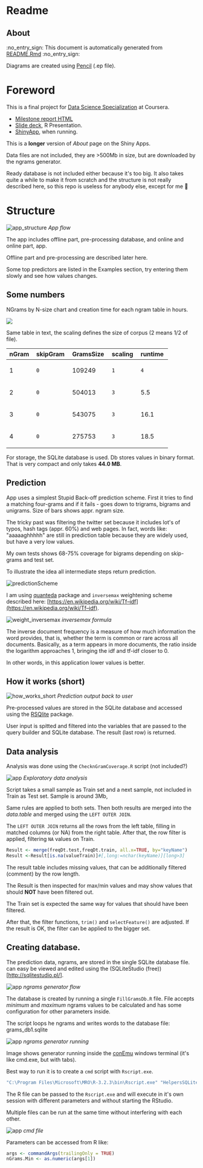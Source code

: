 Readme
================

About
-----

:no\_entry\_sign: This document is automatically generated from [README.Rmd](README.Rmd) :no\_entry\_sign:

Diagrams are created using [Pencil](http://pencil.evolus.vn/) (.ep file).

Foreword
========

This is a final project for [Data Science Specialization](https://www.coursera.org/specializations/jhu-data-science) at Coursera.

-   [Milestone report HTML](http://htmlpreview.github.io/?https://github.com/Muhomorik/DSS_Capstone/blob/master/Milestone_Report.html)
-   [Slide deck](http://rpubs.com/Muhomorik/dssSlides), R Presentation.
-   [ShinyApp](https://muhomorik.shinyapps.io/10_-_DSS_Capstone_Project/), when running.

This is a **longer** version of *About* page on the Shiny Apps.

Data files are not included, they are &gt;500Mb in size, but are downloaded by the ngrams generator.

Ready database is not included either because it's too big. It also takes quite a while to make it from scratch and the structure is not really described here, so this repo is useless for anybody else, except for me :imp:

Structure
=========

![app\_structure](myimg/App.png) *App flow*

The app includes offline part, pre-processing database, and online and online part, app.

Offline part and pre-processing are described later here.

Some top predictors are listed in the Examples section, try entering them slowly and see how values changes.

Some numbers
------------

NGrams by N-size chart and creation time for each ngram table in hours.

![](README_files/figure-markdown_github/chartNgramSize-1.png)<!-- -->

Same table in text, the scaling defines the size of corpus (2 means 1/2 of file).

<table style="width:85%;">
<colgroup>
<col width="13%" />
<col width="18%" />
<col width="19%" />
<col width="16%" />
<col width="16%" />
</colgroup>
<thead>
<tr class="header">
<th align="left">nGram</th>
<th align="left">skipGram</th>
<th align="left">GramsSize</th>
<th align="left">scaling</th>
<th align="left">runtime</th>
</tr>
</thead>
<tbody>
<tr class="odd">
<td align="left"><p>1</p></td>
<td align="left"><pre><code>0</code></pre></td>
<td align="left"><p>109249</p></td>
<td align="left"><pre><code>1</code></pre></td>
<td align="left"><pre><code>4</code></pre></td>
</tr>
<tr class="even">
<td align="left"><p>2</p></td>
<td align="left"><pre><code>0</code></pre></td>
<td align="left"><p>504013</p></td>
<td align="left"><pre><code>3</code></pre></td>
<td align="left"><p>5.5</p></td>
</tr>
<tr class="odd">
<td align="left"><p>3</p></td>
<td align="left"><pre><code>0</code></pre></td>
<td align="left"><p>543075</p></td>
<td align="left"><pre><code>3</code></pre></td>
<td align="left"><p>16.1</p></td>
</tr>
<tr class="even">
<td align="left"><p>4</p></td>
<td align="left"><pre><code>0</code></pre></td>
<td align="left"><p>275753</p></td>
<td align="left"><pre><code>3</code></pre></td>
<td align="left"><p>18.5</p></td>
</tr>
</tbody>
</table>

For storage, the SQLite database is used. Db stores values in binary format. That is very compact and only takes **44.0 MB**.

Prediction
----------

App uses a simplest Stupid Back-off prediction scheme. First it tries to find a matching four-grams and if it fails - goes down to trigrams, bigrams and unigrams. Size of bars shows appr. ngram size.

The tricky past was filtering the twitter set because it includes lot's of typos, hash tags (appr. 60%) and web pages. In fact, words like: "aaaaaghhhhh" are still in prediction table because they are widely used, but have a very low values.

My own tests shows 68-75% coverage for bigrams depending on skip-grams and test set.

To illustrate the idea all intermediate steps return prediction.

![predictionScheme](myimg/StupidBackof.png)

I am using [quanteda](https://github.com/kbenoit/quanteda) package and `inversemax` weightening scheme described here: [https://en.wikipedia.org/wiki/Tf–idf](https://en.wikipedia.org/wiki/Tf–idf).

![weight\_inversemax](myimg/weight_inversemax.png) *inversemax formula*

The inverse document frequency is a measure of how much information the word provides, that is, whether the term is common or rare across all documents. Basically, as a term appears in more documents, the ratio inside the logarithm approaches 1, bringing the idf and tf-idf closer to 0.

In other words, in this application lower values is better.

How it works (short)
--------------------

![how\_works\_short](myimg/Prediction.png) *Prediction output back to user*

Pre-processed values are stored in the SQLite database and accessed using the [RSQlite](https://github.com/rstats-db/RSQLite) package.

User input is spitted and filtered into the variables that are passed to the query builder and SQLite database. The result (last row) is returned.

Data analysis
-------------

Analysis was done using the `ChecknGramCoverage.R` script (not included?)

![app](myimg/Filter.png) *Exploratory data analysis*

Script takes a small sample as Train set and a next sample, not included in Train as Test set. Sample is around 3Mb,

Same rules are applied to both sets. Then both results are merged into the *data.table* and merged using the `LEFT OUTER JOIN`.

The `LEFT OUTER JOIN` returns all the rows from the left table, filling in matched columns (or NA) from the right table. After that, the row filter is applied, filtering `NA` values on Train.

``` r
Result <- merge(freqDt.test,freqDt.train, all.x=TRUE, by="keyName")
Result <-Result[is.na(valueTrain)]#[,long:=nchar(keyName)][long>3]
```

The result table includes missing values, that can be additionally filtered (comment) by the row length.

The Result is then inspected for max/min values and may show values that should **NOT** have been filtered out.

The Train set is expected the same way for values that should have been filtered.

After that, the filter functions, `trim()` and `selectFeature()` are adjusted. If the result is OK, the filter can be applied to the bigger set.

Creating database.
------------------

The prediction data, ngrams, are stored in the single SQLite database file. can easy be viewed and edited using the (SQLiteStudio (free))\[<http://sqlitestudio.pl/>\].

![app](myimg/FillGramsDb.png) *ngrams generator flow*

The database is created by running a single `FillGramsDb.R` file. File accepts *minimum* and *maximum* ngrams values to be calculated and has some configuration for other parameters inside.

The script loops he ngrams and writes words to the database file: grams\_db1.sqlite

![app](myimg/FillGrams_running.png) *ngrams generator running*

Image shows generator running inside the [conEmu](https://conemu.github.io/) windows terminal (it's like cmd.exe, but with tabs).

Best way to run it is to create a `cmd` script with `Rscript.exe`.

``` r
"C:\Program Files\Microsoft\MRO\R-3.2.3\bin\Rscript.exe" "HelpersSQLite\FillGramsDb.R" 1 4
```

The R file can be passed to the `Rscript.exe` and will execute in it's own session with different parameters and without starting the RStudio.

Multiple files can be run at the same time without interfering with each other.

![app](myimg/FillGrams_cmd.png) *cmd file*

Parameters can be accessed from R like:

``` r
args <- commandArgs(trailingOnly = TRUE)
nGrams.Min <- as.numeric(args[1])
```
